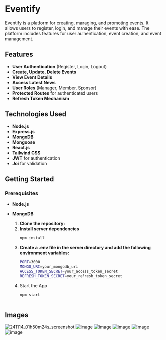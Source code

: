 # Eventify

Eventify is a platform for creating, managing, and promoting events. It allows users to register, login, and manage their events with ease. The platform includes features for user authentication, event creation, and event management.



## Features

- **User Authentication** (Register, Login, Logout)
- **Create, Update, Delete Events**
- **View Event Details**
- **Access Latest News**
- **User Roles** (Manager, Member, Sponsor)
- **Protected Routes** for authenticated users
- **Refresh Token Mechanism**

## Technologies Used

- **Node.js**
- **Express.js**
- **MongoDB**
- **Mongoose**
- **React.js**
- **Tailwind CSS**
- **JWT** for authentication
- **Joi** for validation

## Getting Started

### Prerequisites

- **Node.js**
- **MongoDB**

  1. **Clone the repository:**
  2. **Install server dependencies**
     ```bash
     npm install
  4. **Create a .env file in the server directory and add the following environment variables:**
     ```bash
     PORT=3000
     MONGO_URI=your_mongodb_uri
     ACCESS_TOKEN_SECRET=your_access_token_secret
     REFRESH_TOKEN_SECRET=your_refresh_token_secret   
  5. Start the App
      ```bash
      npm start
    

  
## Images

![241114_01h50m24s_screenshot](https://github.com/user-attachments/assets/a18488de-19c5-4244-9c2a-a250175342b5)
![image](https://github.com/user-attachments/assets/171d8f3f-e186-4dbf-ab27-1e07f7d1ec0c)
![image](https://github.com/user-attachments/assets/f89f51c9-cade-4b4e-9867-bbbb28266975)
![image](https://github.com/user-attachments/assets/34fb69be-76ce-4fdc-a504-d820a5657877)
![image](https://github.com/user-attachments/assets/73c2d423-61d8-49e6-bada-4fb7117a4725)
![image](https://github.com/user-attachments/assets/673cfede-862b-4fd5-a6fb-5221feb68ca0)


